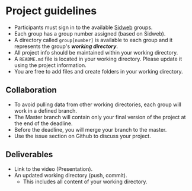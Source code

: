 # Project guidelines

- Participants must sign in to the available [Sidweb](https://www.sidweb.espol.edu.ec/) groups.
- Each group has a group number assigned (based on Sidweb).
- A directory called `group[number]` is available to each group and it represents the group's _**working directory**_.
- All project info should be maintained within your working directory.
- A `README.md` file is located in your working directory. Please update it using the project information.
- You are free to add files and create folders in your working directory.

## Collaboration

- To avoid pulling data from other working directories, each group will work in a defined branch.
- The Master branch will contain only your final version of the project at the end of the deadline.
- Before the deadline, you will merge your branch to the master.
- Use the issue section on Github to discuss your project.


## Deliverables

- Link to the video (Presentation).
- An updated working directory (push, commit).
  - This includes all content of your working directory.
